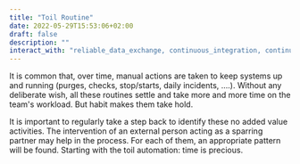 ```yaml
---
title: "Toil Routine"
date: 2022-05-29T15:53:06+02:00
draft: false
description: ""
interact_with: "reliable_data_exchange, continuous_integration, continuous_operability, time_is_precious, self_healing, smoke_testing, continuous_deployment"
---
```


It is common that, over time, manual actions are taken to keep systems up and running (purges, checks, stop/starts, daily incidents, ....). Without any deliberate wish, all these routines settle and take more and more time on the team's workload. But habit makes them take hold.  
 
It is important to regularly take a step back to identify these no added value activities. The intervention of an external person acting as a sparring partner may help in the process. For each of them, an appropriate pattern will be found. Starting with the toil automation: time is precious. 
